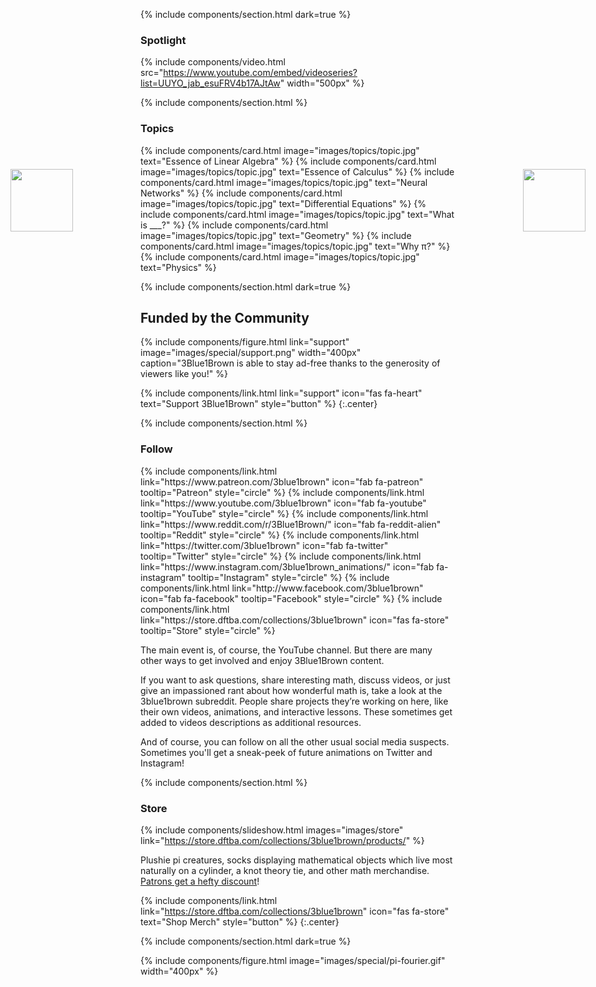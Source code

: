 ---
---

{% include components/section.html dark=true %}

### Spotlight

<!-- this link should always point to the latest video on the youtube channel -->
{% include components/video.html src="https://www.youtube.com/embed/videoseries?list=UUYO_jab_esuFRV4b17AJtAw" width="500px" %}

<div>
  <!-- turn off markdown to prevent these images being wrapped in paragraph -->
  <img src="{{ 'images/special/pi-creature-1.svg' | relative_url }}" style="position: absolute; left: 20px; top: 320px; width: 100px;">
  <img src="{{ 'images/special/pi-creature-2.svg' | relative_url }}" style="position: absolute; right: 20px; top: 320px; width: 100px;">
</div>

{% include components/section.html %}

### Topics

<div class="gallery">
  {% include components/card.html image="images/topics/topic.jpg" text="Essence of Linear Algebra" %}
  {% include components/card.html image="images/topics/topic.jpg" text="Essence of Calculus" %}
  {% include components/card.html image="images/topics/topic.jpg" text="Neural Networks" %}
  {% include components/card.html image="images/topics/topic.jpg" text="Differential Equations" %}
  {% include components/card.html image="images/topics/topic.jpg" text="What is ___?" %}
  {% include components/card.html image="images/topics/topic.jpg" text="Geometry" %}
  {% include components/card.html image="images/topics/topic.jpg" text="Why π?" %}
  {% include components/card.html image="images/topics/topic.jpg" text="Physics" %}
</div>

{% include components/section.html dark=true %}

## Funded by the Community

{% include components/figure.html link="support" image="images/special/support.png" width="400px" caption="3Blue1Brown is able to stay ad-free thanks to the generosity of viewers like you!" %}

{% include components/link.html link="support" icon="fas fa-heart" text="Support 3Blue1Brown" style="button" %}
{:.center}

{% include components/section.html %}

### Follow

<div class="social">
  {% include components/link.html link="https://www.patreon.com/3blue1brown" icon="fab fa-patreon" tooltip="Patreon" style="circle" %}
  {% include components/link.html link="https://www.youtube.com/3blue1brown" icon="fab fa-youtube" tooltip="YouTube" style="circle" %}
  {% include components/link.html link="https://www.reddit.com/r/3Blue1Brown/" icon="fab fa-reddit-alien" tooltip="Reddit" style="circle" %}
  {% include components/link.html link="https://twitter.com/3blue1brown" icon="fab fa-twitter" tooltip="Twitter" style="circle" %}
  {% include components/link.html link="https://www.instagram.com/3blue1brown_animations/" icon="fab fa-instagram" tooltip="Instagram" style="circle" %}
  {% include components/link.html link="http://www.facebook.com/3blue1brown" icon="fab fa-facebook" tooltip="Facebook" style="circle" %}
  {% include components/link.html link="https://store.dftba.com/collections/3blue1brown" icon="fas fa-store" tooltip="Store" style="circle" %}
</div>

The main event is, of course, the YouTube channel.
But there are many other ways to get involved and enjoy 3Blue1Brown content.

If you want to ask questions, share interesting math, discuss videos, or just give an impassioned rant about how wonderful math is, take a look at the 3blue1brown subreddit.
People share projects they’re working on here, like their own videos, animations, and interactive lessons.
These sometimes get added to videos descriptions as additional resources.

And of course, you can follow on all the other usual social media suspects.
Sometimes you'll get a sneak-peek of future animations on Twitter and Instagram!

{% include components/section.html %}

### Store

{% include components/slideshow.html images="images/store" link="https://store.dftba.com/collections/3blue1brown/products/" %}

Plushie pi creatures, socks displaying mathematical objects which live most naturally on a cylinder, a knot theory tie, and other math merchandise.
[Patrons get a hefty discount](https://www.patreon.com/posts/17090829)!

{% include components/link.html link="https://store.dftba.com/collections/3blue1brown" icon="fas fa-store" text="Shop Merch" style="button" %}
{:.center}

{% include components/section.html dark=true %}

{% include components/figure.html image="images/special/pi-fourier.gif" width="400px" %}
